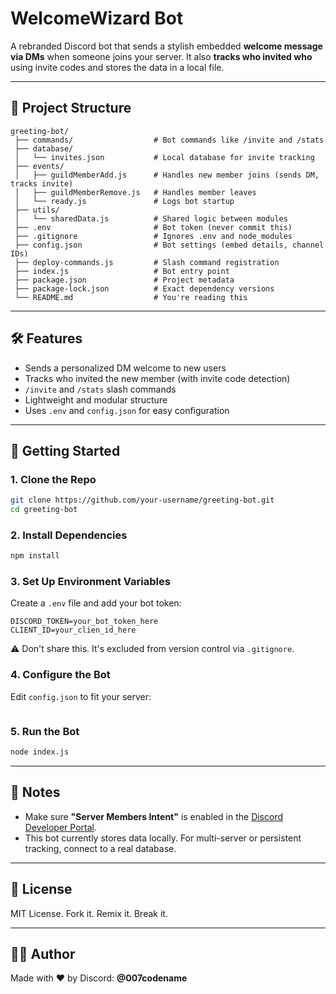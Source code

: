 # WelcomeWizard Bot

A rebranded Discord bot that sends a stylish embedded **welcome message via DMs** when someone joins your server. It also **tracks who invited who** using invite codes and stores the data in a local file.

---

## 📁 Project Structure
```
greeting-bot/
 ├── commands/                  # Bot commands like /invite and /stats
 ├── database/
 │   └── invites.json           # Local database for invite tracking
 ├── events/
 │   ├── guildMemberAdd.js      # Handles new member joins (sends DM, tracks invite)
 │   ├── guildMemberRemove.js   # Handles member leaves
 │   └── ready.js               # Logs bot startup
 ├── utils/
 │   └── sharedData.js          # Shared logic between modules
 ├── .env                       # Bot token (never commit this)
 ├── .gitignore                 # Ignores .env and node_modules
 ├── config.json                # Bot settings (embed details, channel IDs)
 ├── deploy-commands.js         # Slash command registration
 ├── index.js                   # Bot entry point
 ├── package.json               # Project metadata
 ├── package-lock.json          # Exact dependency versions
 └── README.md                  # You're reading this
```

---

## 🛠️ Features

- Sends a personalized DM welcome to new users
- Tracks who invited the new member (with invite code detection)
- `/invite` and `/stats` slash commands
- Lightweight and modular structure
- Uses `.env` and `config.json` for easy configuration

---

## 🚀 Getting Started

### 1. Clone the Repo
```bash
git clone https://github.com/your-username/greeting-bot.git
cd greeting-bot
```

### 2. Install Dependencies
```bash
npm install
```

### 3. Set Up Environment Variables
Create a `.env` file and add your bot token:
```env
DISCORD_TOKEN=your_bot_token_here
CLIENT_ID=your_clien_id_here
```
⚠️ Don't share this. It's excluded from version control via `.gitignore`.

### 4. Configure the Bot
Edit `config.json` to fit your server:
```json

```

### 5. Run the Bot
```bash
node index.js
```

---

## 🧠 Notes
- Make sure **"Server Members Intent"** is enabled in the [Discord Developer Portal](https://discord.com/developers/applications).
- This bot currently stores data locally. For multi-server or persistent tracking, connect to a real database.

---

## 📜 License
MIT License. Fork it. Remix it. Break it.

---

## 🧑‍💻 Author
Made with ❤️ by Discord: **@007codename**
